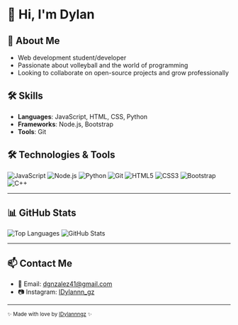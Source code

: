 # 👋 Hi, I'm Dylan

## 🔭 About Me
- Web development student/developer  
- Passionate about volleyball and the world of programming  
- Looking to collaborate on open-source projects and grow professionally  

## 🛠 Skills
- **Languages**: JavaScript, HTML, CSS, Python  
- **Frameworks**: Node.js, Bootstrap  
- **Tools**: Git  

## 🛠 Technologies & Tools

![JavaScript](https://img.shields.io/badge/-JavaScript-black?style=flat-square&logo=javascript)
![Node.js](https://img.shields.io/badge/-Node.js-black?style=flat-square&logo=node.js)
![Python](https://img.shields.io/badge/-Python-black?style=flat-square&logo=python)
![Git](https://img.shields.io/badge/-Git-black?style=flat-square&logo=git)
![HTML5](https://img.shields.io/badge/-HTML5-black?style=flat-square&logo=html5)
![CSS3](https://img.shields.io/badge/-CSS3-black?style=flat-square&logo=css3)
![Bootstrap](https://img.shields.io/badge/-Bootstrap-black?style=flat-square&logo=bootstrap)
![C++](https://img.shields.io/badge/-C++-black?style=flat-square&logo=c%2B%2B)

---

## 📊 GitHub Stats

![Top Languages](https://github-readme-stats.vercel.app/api/top-langs/?username=IDylannngz&layout=compact)
![GitHub Stats](https://github-readme-stats.vercel.app/api?username=IDylannngz&show_icons=true&theme=radical)

---

## 📫 Contact Me
- 💌 Email: dgnzalez41@gmail.com  
- 📷 Instagram: [IDylannn_gz](#)

---

<sub>✨ Made with love by [IDylannngz](https://github.com/IDylannngz) ✨</sub>
